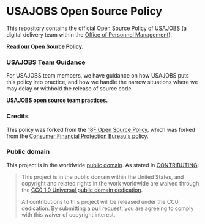 # USAJOBS Open Source Policy

This repository contains the official [Open Source Policy](policy.md) of [USAJOBS](https://usajobs.gov/) (a digital delivery team within the [Office of Personnel Management](http://opm.gov)).

**[Read our Open Source Policy.](policy.md)**

### USAJOBS Team Guidance

For USAJOBS team members, we have guidance on how USAJOBS puts this policy into practice, and how we handle the narrow situations where we may delay or withhold the release of source code.

**[USAJOBS open source team practices.](practice.md)**

### Credits

This policy was forked from the [18F Open Source Policy](https://github.com/18F/open-source-polic), which was forked from the [Consumer Financial Protection Bureau's policy](https://github.com/cfpb/source-code-policy).

### Public domain

This project is in the worldwide [public domain](LICENSE.md). As stated in [CONTRIBUTING](CONTRIBUTING.md):

> This project is in the public domain within the United States, and copyright and related rights in the work worldwide are waived through the [CC0 1.0 Universal public domain dedication](https://creativecommons.org/publicdomain/zero/1.0/).
>
> All contributions to this project will be released under the CC0 dedication. By submitting a pull request, you are agreeing to comply with this waiver of copyright interest.
